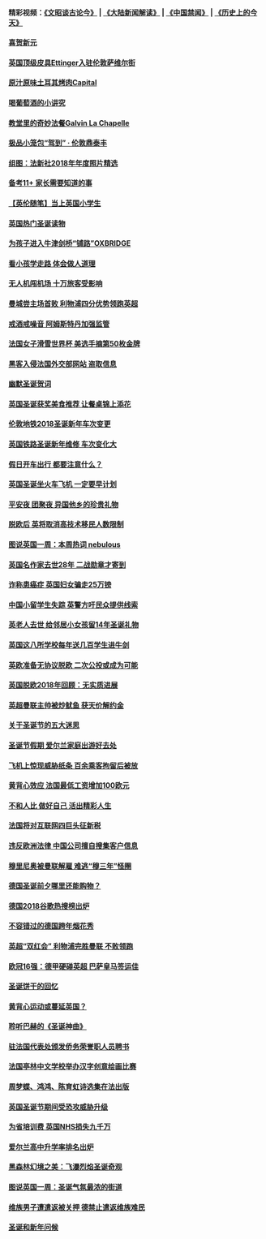 #### 精彩视频：[《文昭谈古论今》](https://github.com/gfw-breaker/wenzhao/blob/master/README.md?t=12291531) | [《大陆新闻解读》](https://github.com/gfw-breaker/ntdtv-comedy/blob/master/README.md?t=12291531) | [《中国禁闻》](https://github.com/gfw-breaker/ntdtv-news/blob/master/README.md?t=12291531) | [《历史上的今天》](https://github.com/gfw-breaker/today-in-history/blob/master/README.md?t=12291531) 

#### [喜贺新元](../pages/nsc974/n10936605.md?t=12291531) 

#### [英国顶级皮具Ettinger入驻伦敦萨维尔街](../pages/nsc974/n10936595.md?t=12291531) 

#### [原汁原味土耳其烤肉Capital](../pages/nsc974/n10936573.md?t=12291531) 

#### [喝葡萄酒的小讲究](../pages/nsc974/n10936535.md?t=12291531) 

#### [教堂里的奇妙法餐Galvin La Chapelle](../pages/nsc974/n10935913.md?t=12291531) 

#### [极品小笼包“驾到” · 伦敦鼎泰丰](../pages/nsc974/n10935791.md?t=12291531) 

#### [组图：法新社2018年年度照片精选](../pages/nsc974/n10935213.md?t=12291531) 

#### [备考11+ 家长需要知道的事](../pages/nsc974/n10934312.md?t=12291531) 

#### [【英伦随笔】当上英国小学生](../pages/nsc974/n10934305.md?t=12291531) 

#### [英国热门圣诞读物](../pages/nsc974/n10934285.md?t=12291531) 

#### [为孩子进入牛津剑桥“铺路”OXBRIDGE](../pages/nsc974/n10934233.md?t=12291531) 

#### [看小孩学走路 体会做人道理](../pages/nsc974/n10934169.md?t=12291531) 

#### [无人机闯机场  十万旅客受影响](../pages/nsc974/n10934028.md?t=12291531) 

#### [曼城尝主场首败 利物浦四分优势领跑英超](../pages/nsc974/n10932818.md?t=12291531) 

#### [戒酒戒噪音 阿姆斯特丹加强监管](../pages/nsc974/n10928070.md?t=12291531) 

#### [法国女子滑雪世界杯 美选手摘第50枚金牌](../pages/nsc974/n10927351.md?t=12291531) 

#### [黑客入侵法国外交部网站 盗取信息](../pages/nsc974/n10927269.md?t=12291531) 

#### [幽默圣诞贺词](../pages/nsc974/n10926672.md?t=12291531) 

#### [英国圣诞获奖美食推荐 让餐桌锦上添花](../pages/nsc974/n10926641.md?t=12291531) 

#### [伦敦地铁2018圣诞新年车次变更](../pages/nsc974/n10926629.md?t=12291531) 

#### [英国铁路圣诞新年维修 车次变化大](../pages/nsc974/n10926618.md?t=12291531) 

#### [假日开车出行 都要注意什么？](../pages/nsc974/n10926610.md?t=12291531) 

#### [英国圣诞坐火车飞机 一定要早计划](../pages/nsc974/n10926599.md?t=12291531) 

#### [平安夜 团聚夜 异国他乡的珍贵礼物](../pages/nsc974/n10925634.md?t=12291531) 

#### [脱欧后 英将取消高技术移民人数限制](../pages/nsc974/n10924981.md?t=12291531) 

#### [图说英国一周：本周热词 nebulous](../pages/nsc974/n10925020.md?t=12291531) 

#### [英国名作家去世28年 二战勋章才寄到](../pages/nsc974/n10925014.md?t=12291531) 

#### [诈称患癌症 英国妇女骗走25万镑](../pages/nsc974/n10925008.md?t=12291531) 

#### [中国小留学生失踪  英警方吁民众提供线索](../pages/nsc974/n10925001.md?t=12291531) 

#### [英老人去世 给邻居小女孩留14年圣诞礼物](../pages/nsc974/n10924997.md?t=12291531) 

#### [英国这八所学校每年送几百学生进牛剑](../pages/nsc974/n10924990.md?t=12291531) 

#### [英欧准备无协议脱欧 二次公投或成为可能](../pages/nsc974/n10923373.md?t=12291531) 

#### [英国脱欧2018年回顾：无实质进展](../pages/nsc974/n10923355.md?t=12291531) 

#### [英超曼联主帅被炒鱿鱼 获天价解约金](../pages/nsc974/n10922656.md?t=12291531) 

#### [关于圣诞节的五大迷思](../pages/nsc974/n10919864.md?t=12291531) 

#### [圣诞节假期 爱尔兰家庭出游好去处](../pages/nsc974/n10919966.md?t=12291531) 

#### [飞机上惊现威胁纸条 百余乘客拘留后被放](../pages/nsc974/n10920081.md?t=12291531) 

#### [黄背心效应 法国最低工资增加100欧元](../pages/nsc974/n10919737.md?t=12291531) 

#### [不和人比 做好自己 活出精彩人生](../pages/nsc974/n10920053.md?t=12291531) 

#### [法国将对互联网四巨头征新税](../pages/nsc974/n10919837.md?t=12291531) 

#### [违反欧洲法律 中国公司擅自搜集客户信息](../pages/nsc974/n10918199.md?t=12291531) 

#### [穆里尼奥被曼联解雇 难逃“穆三年”怪圈](../pages/nsc974/n10919101.md?t=12291531) 

#### [德国圣诞前夕哪里还能购物？](../pages/nsc974/n10918186.md?t=12291531) 

#### [德国2018谷歌热搜榜出炉](../pages/nsc974/n10918077.md?t=12291531) 

#### [不容错过的德国跨年烟花秀](../pages/nsc974/n10917989.md?t=12291531) 

#### [英超“双红会” 利物浦完胜曼联 不败领跑](../pages/nsc974/n10917557.md?t=12291531) 

#### [欧冠16强：德甲硬碰英超 巴萨皇马签运佳](../pages/nsc974/n10917207.md?t=12291531) 

#### [圣诞饼干的回忆](../pages/nsc974/n10916160.md?t=12291531) 

#### [黄背心运动或蔓延英国？](../pages/nsc974/n10915769.md?t=12291531) 

#### [聆听巴赫的《圣诞神曲》](../pages/nsc974/n10910868.md?t=12291531) 

#### [驻法国代表处颁发侨务荣誉职人员聘书](../pages/nsc974/n10912829.md?t=12291531) 

#### [法国亭林中文学校举办汉字创意绘画比赛](../pages/nsc974/n10912809.md?t=12291531) 

#### [周梦蝶、鸿鸿、陈育虹诗选集在法出版](../pages/nsc974/n10912778.md?t=12291531) 

#### [英国圣诞节期间受恐攻威胁升级](../pages/nsc974/n10911486.md?t=12291531) 

#### [为省培训费  英国NHS损失九千万](../pages/nsc974/n10911478.md?t=12291531) 

#### [爱尔兰高中升学率排名出炉](../pages/nsc974/n10910761.md?t=12291531) 

#### [黑森林幻境之美：飞瀑烈焰圣诞奇观](../pages/nsc974/n10909442.md?t=12291531) 

#### [图说英国一周：圣诞气氛最浓的街道](../pages/nsc974/n10909173.md?t=12291531) 

#### [维族男子遭遣返被关押 德禁止遣返维族难民](../pages/nsc974/n10908943.md?t=12291531) 

#### [圣诞和新年问候](../pages/nsc974/n10909160.md?t=12291531) 

